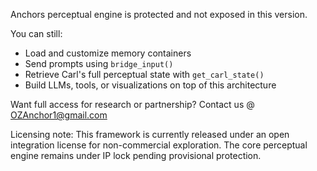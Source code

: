 Anchors perceptual engine is protected and not exposed in this version.

You can still:
- Load and customize memory containers
- Send prompts using `bridge_input()`
- Retrieve Carl's full perceptual state with `get_carl_state()`
- Build LLMs, tools, or visualizations on top of this architecture

Want full access for research or partnership? Contact us @ OZAnchor1@gmail.com

Licensing note:
This framework is currently released under an open integration license for non-commercial exploration. The core perceptual engine remains under IP lock pending provisional protection.